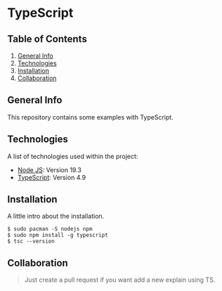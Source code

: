 # TypeScript

## Table of Contents

1. [General Info](#general-info)
2. [Technologies](#technologies)
3. [Installation](#installation)
4. [Collaboration](#collaboration)
<!-- 5. [FAQs](#faqs) -->

## General Info

This repository contains some examples with TypeScript.

<!-- ### Screenshot -->

## Technologies

A list of technologies used within the project:

- [Node JS](https://nodejs.org/en/download/package-manager/#arch-linux): Version 19.3
- [TypeScript](https://www.typescriptlang.org/): Version 4.9

## Installation

A little intro about the installation.

```
$ sudo pacman -S nodejs npm
$ sudo npm install -g typescript
$ tsc --version
```

<!-- Side information: To use the application in a special environment use `lorem ipsum` to start -->

## Collaboration

> Just create a pull request if you want add a new explain using TS.

<!-- ## FAQs

---

A list of frequently asked questions

1. **This is a question in bold**
   Answer of the first question with _italic words_.
2. **Second question in bold**
   To answer this question we use an unordered list:

- First point
- Second Point
- Third point

3. **Third question in bold**
   Answer of the third question with _italic words_.
4. **Fourth question in bold**
   | Headline 1 in the tablehead | Headline 2 in the tablehead | Headline 3 in the tablehead |
   |:--------------|:-------------:|--------------:|
   | text-align left | text-align center | text-align right | -->
